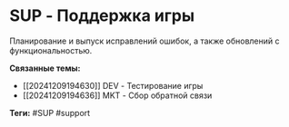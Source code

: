 # SUP - Поддержка игры
Планирование и выпуск исправлений ошибок, а также обновлений с функциональностью.

**Связанные темы:**
- [[20241209194630]] DEV - Тестирование игры
- [[20241209194636]] MKT - Сбор обратной связи

**Теги:** #SUP #support